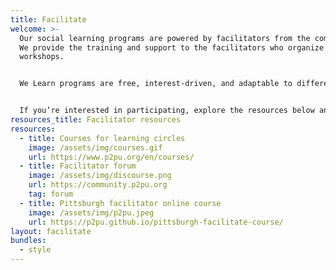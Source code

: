 ```yaml
---
title: Facilitate
welcome: >-
  Our social learning programs are powered by facilitators from the community.
  We provide the training and support to the facilitators who organize and lead
  workshops.


  We Learn programs are free, interest-driven, and adaptable to different learning styles.We Learn can take different forms, including learning circles, discussion groups, skill-shares, and more.


  If you’re interested in participating, explore the resources below and contact us to get involved!
resources_title: Facilitator resources
resources:
  - title: Courses for learning circles
    image: /assets/img/courses.gif
    url: https://www.p2pu.org/en/courses/
  - title: Facilitator forum
    image: /assets/img/discourse.png
    url: https://community.p2pu.org
    tag: forum
  - title: Pittsburgh facilitator online course
    image: /assets/img/p2pu.jpeg
    url: https://p2pu.github.io/pittsburgh-facilitate-course/
layout: facilitate
bundles:
  - style
---
```

